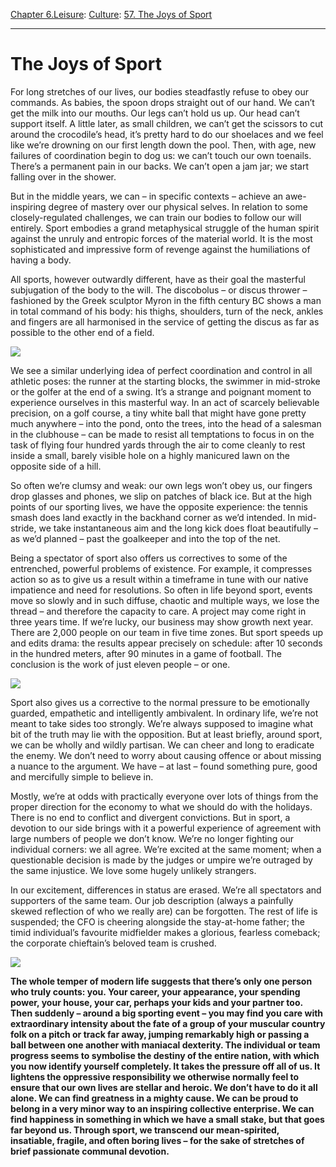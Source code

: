[Chapter 6.Leisure](https://www.theschooloflife.com/thebookoflife/category/leisure/): [Culture](https://www.theschooloflife.com/thebookoflife/category/leisure/culture/): [57. The Joys of Sport](https://www.theschooloflife.com/thebookoflife/the-joys-of-sport/)

* * *

# The Joys of Sport

For long stretches of our lives, our bodies steadfastly refuse to obey our commands. As babies, the spoon drops straight out of our hand. We can’t get the milk into our mouths. Our legs can’t hold us up. Our head can’t support itself. A little later, as small children, we can’t get the scissors to cut around the crocodile’s head, it’s pretty hard to do our shoelaces and we feel like we’re drowning on our first length down the pool. Then, with age, new failures of coordination begin to dog us: we can’t touch our own toenails. There’s a permanent pain in our backs. We can’t open a jam jar; we start falling over in the shower.

But in the middle years, we can – in specific contexts – achieve an awe-inspiring degree of mastery over our physical selves. In relation to some closely-regulated challenges, we can train our bodies to follow our will entirely. Sport embodies a grand metaphysical struggle of the human spirit against the unruly and entropic forces of the material world. It is the most sophisticated and impressive form of revenge against the humiliations of having a body.

All sports, however outwardly different, have as their goal the masterful subjugation of the body to the will. The discobolus – or discus thrower – fashioned by the Greek sculptor Myron in the fifth century BC shows a man in total command of his body: his thighs, shoulders, turn of the neck, ankles and fingers are all harmonised in the service of getting the discus as far as possible to the other end of a field.

**![](http://www.britishmuseum.org/collectionimages/AN00399/AN00399607_001_l.jpg)**

We see a similar underlying idea of perfect coordination and control in all athletic poses: the runner at the starting blocks, the swimmer in mid-stroke or the golfer at the end of a swing. It’s a strange and poignant moment to experience ourselves in this masterful way. In an act of scarcely believable precision, on a golf course, a tiny white ball that might have gone pretty much anywhere – into the pond, onto the trees, into the head of a salesman in the clubhouse – can be made to resist all temptations to focus in on the task of flying four hundred yards through the air to come cleanly to rest inside a small, barely visible hole on a highly manicured lawn on the opposite side of a hill.

So often we’re clumsy and weak: our own legs won’t obey us, our fingers drop glasses and phones, we slip on patches of black ice. But at the high points of our sporting lives, we have the opposite experience: the tennis smash does land exactly in the backhand corner as we’d intended. In mid-stride, we take instantaneous aim and the long kick does float beautifully – as we’d planned – past the goalkeeper and into the top of the net.

Being a spectator of sport also offers us correctives to some of the entrenched, powerful problems of existence. For example, it compresses action so as to give us a result within a timeframe in tune with our native impatience and need for resolutions. So often in life beyond sport, events move so slowly and in such diffuse, chaotic and multiple ways, we lose the thread – and therefore the capacity to care. A project may come right in three years time. If we’re lucky, our business may show growth next year. There are 2,000 people on our team in five time zones. But sport speeds up and edits drama: the results appear precisely on schedule: after 10 seconds in the hundred meters, after 90 minutes in a game of football. The conclusion is the work of just eleven people – or one.

**![](http://i3.mirror.co.uk/incoming/article7770507.ece/ALTERNATES/s1200/Aston-Villa-fans.jpg)**

Sport also gives us a corrective to the normal pressure to be emotionally guarded, empathetic and intelligently ambivalent. In ordinary life, we’re not meant to take sides too strongly. We’re always supposed to imagine what bit of the truth may lie with the opposition. But at least briefly, around sport, we can be wholly and wildly partisan. We can cheer and long to eradicate the enemy. We don’t need to worry about causing offence or about missing a nuance to the argument. We have – at last – found something pure, good and mercifully simple to believe in.

Mostly, we’re at odds with practically everyone over lots of things from the proper direction for the economy to what we should do with the holidays. There is no end to conflict and divergent convictions. But in sport, a devotion to our side brings with it a powerful experience of agreement with large numbers of people we don’t know. We’re no longer fighting our individual corners: we all agree. We’re excited at the same moment; when a questionable decision is made by the judges or umpire we’re outraged by the same injustice. We love some hugely unlikely strangers.

In our excitement, differences in status are erased. We’re all spectators and supporters of the same team. Our job description (always a painfully skewed reflection of who we really are) can be forgotten. The rest of life is suspended; the CFO is cheering alongside the stay-at-home father; the timid individual’s favourite midfielder makes a glorious, fearless comeback; the corporate chieftain’s beloved team is crushed.

![](http://i.telegraph.co.uk/multimedia/archive/02973/wcup_f_players_cel_2973723b.jpg)

**The whole temper of modern life suggests that there’s only one person who truly counts: you. Your career, your appearance, your spending power, your house, your car, perhaps your kids and your partner too. Then suddenly – around a big sporting event – you may find you care with extraordinary intensity about the fate of a group of your muscular country folk on a pitch or track far away, jumping remarkably high or passing a ball between one another with maniacal dexterity. The individual or team progress seems to symbolise the destiny of the entire nation, with which you now identify yourself completely. It takes the pressure off all of us. It lightens the oppressive responsibility we otherwise normally feel to ensure that our own lives are stellar and heroic. We don’t have to do it all alone. We can find greatness in a mighty cause. We can be proud to belong in a very minor way to an inspiring collective enterprise. We can find happiness in something in which we have a small stake, but that goes far beyond us. Through sport, we transcend our mean-spirited, insatiable, fragile, and often boring lives – for the sake of stretches of brief passionate communal devotion.**

